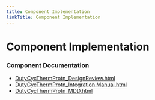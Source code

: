 ```yaml
---
title: Component Implementation
linkTitle: Component Implementation
---
```


# Component Implementation
### Component Documentation

- [DutyCycThermProtn_DesignReview.html](doc/DutyCycThermProtn_DesignReview.html)
- [DutyCycThermProtn_Integration Manual.html](doc/DutyCycThermProtn_Integration%20Manual.html)
- [DutyCycThermProtn_MDD.html](doc/DutyCycThermProtn_MDD.html)

